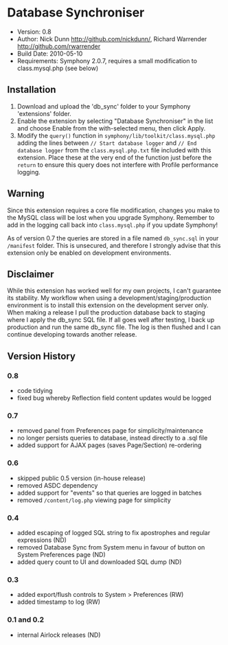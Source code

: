 # Database Synchroniser

* Version: 0.8
* Author: Nick Dunn <http://github.com/nickdunn/>, Richard Warrender <http://github.com/rwarrender>
* Build Date: 2010-05-10
* Requirements: Symphony 2.0.7, requires a small modification to class.mysql.php (see below)

## Installation

1. Download and upload the 'db_sync' folder to your Symphony 'extensions' folder.
2. Enable the extension by selecting "Database Synchroniser" in the list and choose Enable from the with-selected menu, then click Apply.
3. Modify the `query()` function in `symphony/lib/toolkit/class.mysql.php` adding the lines between `// Start database logger` and `// End database logger` from the `class.mysql.php.txt` file included with this extension. Place these at the very end of the function just before the `return` to ensure this query does not interfere with Profile performance logging.

## Warning

Since this extension requires a core file modification, changes you make to the MySQL class will be lost when you upgrade Symphony. Remember to add in the logging call back into `class.mysql.php` if you update Symphony!

As of version 0.7 the queries are stored in a file named `db_sync.sql` in your `/manifest` folder. This is unsecured, and therefore I strongly advise that this extension only be enabled on development environments.

## Disclaimer

While this extension has worked well for my own projects, I can't guarantee its stability. My workflow when using a development/staging/production environment is to install this extension on the development server only. When making a release I pull the production database back to staging where I apply the db_sync SQL file. If all goes well after testing, I back up production and run the same db_sync file. The log is then flushed and I can continue developing towards another release.

## Version History

### 0.8
* code tidying
* fixed bug whereby Reflection field content updates would be logged

### 0.7
* removed panel from Preferences page for simplicity/maintenance
* no longer persists queries to database, instead directly to a .sql file
* added support for AJAX pages (saves Page/Section) re-ordering

### 0.6
* skipped public 0.5 version (in-house release)
* removed ASDC dependency
* added support for "events" so that queries are logged in batches
* removed `/content/log.php` viewing page for simplicity

### 0.4
* added escaping of logged SQL string to fix apostrophes and regular expressions (ND)
* removed Database Sync from System menu in favour of button on System Preferences page (ND)
* added query count to UI and downloaded SQL dump (ND)

### 0.3
* added export/flush controls to System > Preferences (RW)
* added timestamp to log (RW)

### 0.1 and 0.2
* internal Airlock releases (ND)